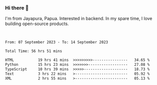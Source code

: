 ### Hi there 👋

I'm from Jayapura, Papua. Interested in backend. In my spare time, I love building open-source products.

<br>

 
 <!--START_SECTION:waka-->

```txt
From: 07 September 2023 - To: 14 September 2023

Total Time: 56 hrs 51 mins

HTML           19 hrs 41 mins  >>>>>>>>>----------------   34.65 %
Python         15 hrs 23 mins  >>>>>>>------------------   27.08 %
TypeScript     10 hrs 39 mins  >>>>>--------------------   18.73 %
Text           3 hrs 22 mins   >------------------------   05.92 %
XML            2 hrs 55 mins   >------------------------   05.13 %
```

<!--END_SECTION:waka-->
